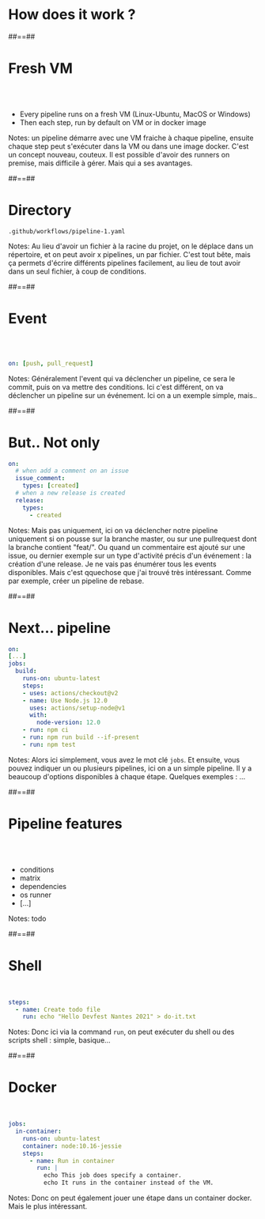 <!-- .slide: class="transition sfeir-bg-red" -->
# How does it work ? 

##==##

# Fresh VM

<br>
<br>

* Every pipeline runs on a fresh VM (Linux-Ubuntu, MacOS or Windows)
* Then each step, run by default on VM or in docker image
<!-- .element: class="list-fragment" -->

Notes: un pipeline démarre avec une VM fraiche à chaque pipeline, ensuite chaque step peut s'exécuter dans la VM ou dans une image docker. C'est un concept nouveau, couteux. Il est possible d'avoir des runners on premise, mais difficile à gérer. Mais qui a ses avantages. 

##==##

# Directory

```.github/workflows/pipeline-1.yaml```

Notes: Au lieu d'avoir un fichier à la racine du projet, on le déplace dans un répertoire, et on peut avoir x pipelines, un par fichier. C'est tout bête, mais ça permets d'écrire différents pipelines facilement, au lieu de tout avoir dans un seul fichier, à coup de conditions.

##==##

<!-- .slide: class="with-code" -->
# Event 

<br><br>

```yaml
on: [push, pull_request]
```
<!-- .element: class="big-code" -->

Notes: Généralement l'event qui va déclencher un pipeline, ce sera le commit, puis on va mettre des conditions. Ici c'est différent, on va déclencher un pipeline sur un événement. Ici on a un exemple simple, mais..

##==##
<!-- .slide: class="with-code" -->

# But.. Not only
```yaml
on:
  # when add a comment on an issue
  issue_comment:
    types: [created]
  # when a new release is created
  release:
    types:
      - created
```
<!-- .element: class="big-code" -->

Notes: Mais pas uniquement, ici on va déclencher notre pipeline uniquement si on pousse sur la branche master, ou sur une pullrequest dont la branche contient "feat/". Ou quand un commentaire est ajouté sur une issue, ou dernier exemple sur un type d'activité précis d'un événement : la création d'une release. Je ne vais pas énumérer tous les events disponibles. Mais c'est qquechose que j'ai trouvé très intéressant.  Comme par exemple, créer un pipeline de rebase.

##==##
<!-- .slide: class="with-code" -->
# Next... pipeline
```yaml
on:
[...]
jobs:
  build:
    runs-on: ubuntu-latest
    steps:
    - uses: actions/checkout@v2
    - name: Use Node.js 12.0
      uses: actions/setup-node@v1
      with:
        node-version: 12.0
    - run: npm ci
    - run: npm run build --if-present
    - run: npm test
```

Notes: Alors ici simplement, vous avez le mot clé `jobs`. Et ensuite, vous pouvez indiquer un ou plusieurs pipelines, ici on a un simple pipeline. Il y a beaucoup d'options disponibles à chaque étape. Quelques exemples : ...


##==##

# Pipeline features
<br><br>
* conditions
* matrix
* dependencies
* os runner
* [...]
<!-- .element: class="list-fragment" -->

Notes: todo

##==##
<!-- .slide: class="with-code" -->
# Shell
<br>

```yaml
steps:
  - name: Create todo file
    run: echo "Hello Devfest Nantes 2021" > do-it.txt
```
<!-- .element: class="big-code" -->

Notes: Donc ici via la command `run`, on peut exécuter du shell ou des scripts shell : simple, basique... 

##==##
<!-- .slide: class="with-code" -->
# Docker
<br>

```yaml
jobs:
  in-container:
    runs-on: ubuntu-latest
    container: node:10.16-jessie
    steps:
      - name: Run in container
        run: |
          echo This job does specify a container.
          echo It runs in the container instead of the VM.
```
<!-- .element: class="big-code" -->

Notes: Donc on peut également jouer une étape dans un container docker. Mais le plus intéressant.

